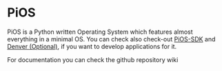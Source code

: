 # PiOS
PiOS is a Python written Operating System which features almost everything in a minimal OS.
You can check also check-out [PiOS-SDK](https://github.com/xcodz-dot/PiOS-SDK) and 
[Denver (Optional)](https://github.com/xcodz-dot/denver), if you want to develop applications for it.

For documentation you can check the github repository wiki
